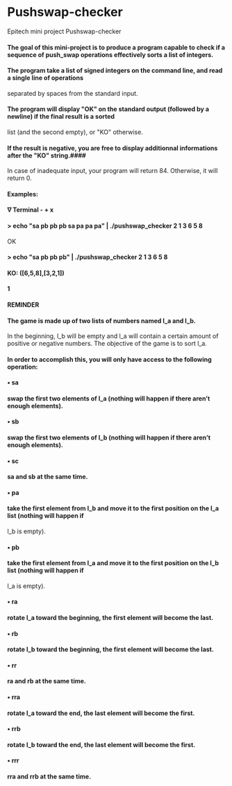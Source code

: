 # Pushswap-checker
Epitech mini project Pushswap-checker

#### The goal of this mini-project is to produce a program capable to check if a sequence of push_swap operations effectively sorts a list of integers.

#### The program take a list of signed integers on the command line, and read a single line of operations
separated by spaces from the standard input.
#### The program will display "OK" on the standard output (followed by a newline) if the final result is a sorted
list (and the second empty), or "KO" otherwise.
#### If the result is negative, you are free to display additionnal informations after the "KO" string.####
In case of inadequate input, your program will return 84. Otherwise, it will return 0.

#### Examples:
#### ∇ Terminal - + x
#### > echo "sa pb pb pb sa pa pa pa" | ./pushswap_checker 2 1 3 6 5 8
OK
#### > echo "sa pb pb pb" | ./pushswap_checker 2 1 3 6 5 8
#### KO: ([6,5,8],[3,2,1])
#### 1

#### REMINDER
#### The game is made up of two lists of numbers named l_a and l_b.
In the beginning, l_b will be empty and l_a will contain a certain amount of positive or negative numbers.
The objective of the game is to sort l_a.
#### In order to accomplish this, you will only have access to the following operation:

#### • sa
#### swap the first two elements of l_a (nothing will happen if there aren’t enough elements).
#### • sb
#### swap the first two elements of l_b (nothing will happen if there aren’t enough elements).
#### • sc
#### sa and sb at the same time.
#### • pa
#### take the first element from l_b and move it to the first position on the l_a list (nothing will happen if
l_b is empty).
#### • pb
#### take the first element from l_a and move it to the first position on the l_b list (nothing will happen if
l_a is empty).
#### • ra
#### rotate l_a toward the beginning, the first element will become the last.
#### • rb
#### rotate l_b toward the beginning, the first element will become the last.
#### • rr
#### ra and rb at the same time.
#### • rra
#### rotate l_a toward the end, the last element will become the first.
#### • rrb
#### rotate l_b toward the end, the last element will become the first.
#### • rrr
#### rra and rrb at the same time.
